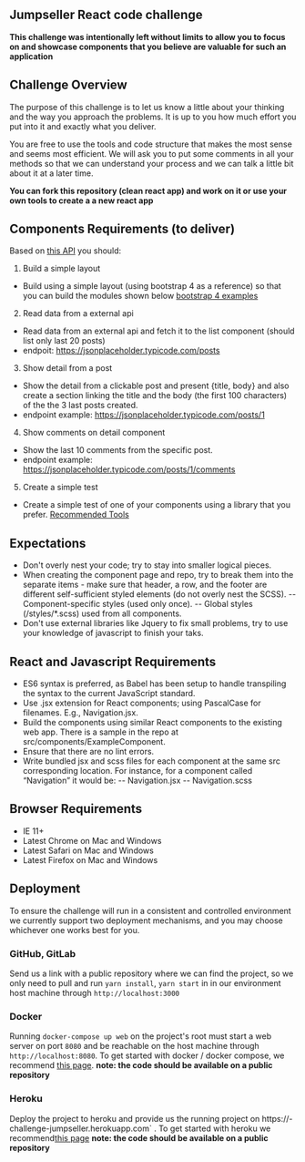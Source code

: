 ## Jumpseller React code challenge

**This challenge was intentionally ​left without limits to allow you to focus on and showcase components that you believe are valuable for such an application**

## Challenge Overview

The purpose of this challenge is to let us know a little about your thinking and the way you approach the problems.
It is up to you how much effort you put into it and exactly what you deliver.

You are free to use the tools and code structure that makes the most sense and seems most efficient. We will ask you to put some comments in all your methods so that we can understand your process and we can talk a little bit about it at a later time.

**You can fork this repository (clean react app) and work on it or use your own tools to create a a new react app**

## Components Requirements (to deliver)

Based on [this API](https://jsonplaceholder.typicode.com/) you should:

1. Build a simple layout
- Build using a simple layout (using bootstrap 4 as a reference) so that you can build the modules shown below [bootstrap 4 examples](https://getbootstrap.com/docs/4.0/examples/)

2. Read data from a external api
- Read data from an external api and fetch it to the list component (should list only last 20 posts)
- endpoit: https://jsonplaceholder.typicode.com/posts

3. Show detail from a post
- Show the detail from a clickable post and present {title, body} and also create a section linking the title and the body (the first 100 characters) of the the 3 last posts created.
- endpoint example: https://jsonplaceholder.typicode.com/posts/1

4. Show comments on detail component
- Show the last 10 comments from the specific post.
- endpoint example: https://jsonplaceholder.typicode.com/posts/1/comments

5. Create a simple test
- Create a simple test of one of your components using a library that you prefer. [Recommended Tools](https://reactjs.org/docs/testing.html)

## Expectations
- Don't overly nest your code; try to stay into smaller logical pieces.
- When creating the component page and repo, try to break them into the separate items - make sure that header, a row, and the footer are different self-sufficient styled elements (do not overly nest the SCSS).
-- Component-specific styles (used only once).
-- Global styles (/styles/*.scss) used from all components.
- Don't use external libraries like Jquery to fix small problems, try to use your knowledge of javascript to finish your taks. 

## React and Javascript Requirements
- ES6 syntax is preferred, as Babel has been setup to handle transpiling the syntax to the current JavaScript standard.
- Use .jsx extension for React components; using PascalCase for filenames. E.g., Navigation.jsx.
- Build the components using similar React components to the existing web app. There is a sample in the repo at src/components/ExampleComponent.
- Ensure that there are no lint errors.
- Write bundled jsx and scss files for each component at the same src corresponding location. For instance, for a component called “Navigation” it would be:
-- Navigation.jsx
-- Navigation.scss

## Browser Requirements
- IE 11+
- Latest Chrome on Mac and Windows
- Latest Safari on Mac and Windows
- Latest Firefox on Mac and Windows


## Deployment
To ensure the challenge will run in a consistent and controlled environment we currently support two deployment mechanisms, and you may choose whichever one works best for you.


### GitHub, GitLab
Send us a link with a public repository where we can find the project, so we only need to pull and run `yarn install`, `yarn start` in in our environment host machine through `http://localhost:3000`

### Docker
Running `docker-compose up web` on the project's root must start a web server on port `8080` and be reachable on the host machine through `http://localhost:8080`. To get started with docker / docker compose, we recommend [this page](https://docs.docker.com/compose/gettingstarted/). 
**note: the code should be available on a public repository**

### Heroku
Deploy the project to heroku and provide us the running project on https://<your-project-name>-challenge-jumpseller.herokuapp.com` . To get started with heroku we recommend[this page](https://devcenter.heroku.com/start)
**note: the code should be available on a public repository**
